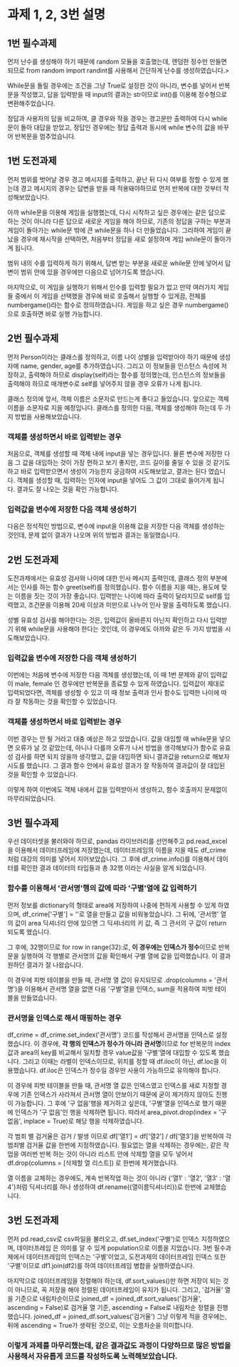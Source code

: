 # 과제 1, 2, 3번 설명
## 1번 필수과제
<p>
먼저 난수를 생성해야 하기 때문에 random 모듈을 호출했는데, 랜덤한 정수만 만들면 되므로 
from random import randint를 사용해서 간단하게 난수를 생성하였습니다.></p>
<p>
  While문을 돌릴 경우에는 조건을 그냥 True로 설정한 것이 아니라, 변수를 넣어서 반복문을 작성했고, 
  답을 입력받을 때 input의 결과는 str이므로 int()를 이용해 정수형으로 변환해주었습니다.
</p>
<p>
  정답과 사용자의 답을 비교하여, 클 경우와 작을 경우는 경고문만 출력하여 다시 while문이 돌아 대답을
  받았고, 정답인 경우에는 정답 출력과 동시에 while 변수의 값을 바꾸어 반복문을 멈추었습니다.
</p>

## 1번 도전과제
<p>
  먼저 범위를 벗어날 경우 경고 메시지를 출력하고, 끝난 뒤 다시 여부를 정할 수 있게 했는데 경고
  메시지의 경우는 답변을 받을 때 적용돼야하므로 먼저 반복에 대한 것부터 작성해보았습니다.
</p>
<p>
  아까 while문을 이용해 게임을 실행했는데, 다시 시작하고 싶은 경우에는 같은 답으로 하는 것이 아니라
  다른 답으로 새로운 게임을 해야 하므로, 기존의 정답을 구하는 부분과 게임이 돌아가는 while문 밖에
  큰 while문을 하나 더 만들었습니다. 그리하여 게임이 끝났을 경우에 재시작을 선택하면,
  처음부터 정답을 새로 설정하며 게임 while문이 돌아가게 됩니다.
</p>
<p>
  범위 내의 수를 입력하게 하기 위해서, 답변 받는 부분을 새로운 while문 안에 넣어서 답변이 범위 안에
  있을 경우에만 다음으로 넘어가도록 했습니다. 
</p>
<p>
  마지막으로, 이 게임을 실행하기 위해서 인수를 입력할 필요가 없고 만약 여러가지 게임들 중에서 이 게임을
  선택했을 경우에 바로 호출해서 실행할 수 있게끔, 전체를 numbergame()라는 함수로 정의하였습니다. 
  게임을 하고 싶은 경우 numbergame()으로 호출하면 바로 실행 가능합니다.
</p>
  
## 2번 필수과제
<p>
  먼저 Person이라는 클래스를 정의하고, 이름 나이 성별을 입력받아야 하기 때문에 생성자에
  name, gender, age를 추가하였습니다. 그리고 이 정보들을 인스턴스 속성에 저장하고, 출력해야 하므로
  display(self)라는 함수를 정의했는데, 인스턴스의 정보들을 출력해야 하므로 매개변수로 self를 
  넣어주지 않을 경우 오류가 나게 됩니다.
</p>
<p>
  클래스 정의에 앞서, 객체 이름은 소문자로 만드는게 좋다고 들었습니다. 앞으로는 객체 이름을 소문자로
  지을 예정입니다.
  클래스를 정의한 다음, 객체를 생성해야 하는데 두 가지 방법을 사용해보았습니다.
</p>

### 객체를 생성하면서 바로 입력받는 경우
<p>
처음으로, 객체를 생성할 때 객체 내에 input을 넣는 경우입니다. 물론 변수에 저장한 다음 그 값을 대입하는
  것이 가장 편하고 보기 좋지만, 코드 길이를 줄일 수 있을 것 같기도 하고 바로 입력받으면서 생성이
  가능한지 궁금하여 시도해보았고, 결과는 된다 였습니다. 객체를 생성할 때, 입력하는 인자에 input을 넣어도
  그 값이 그대로 들어가게 됩니다. 결과도 잘 나오는 것을 확인 가능합니다.
</p>

### 입력값을 변수에 저장한 다음 객체 생성하기
<p>
  다음은 정석적인 방법으로, 변수에 input을 이용해 값을 저장한 다음 객체를 생성하는 것인데, 문제 없이
  결과가 나오며 위의 방법과 결과는 동일했습니다.
</p>

## 2번 도전과제
<p>
  도전과제에서는 유효성 검사와 나이에 대한 인사 메시지 출력인데, 클래스 정의 부분에서는 인사를 하는 함수
  greet(self)를 정의했습니다. 함수 이름을 지을 때는, 용도에 맞는 이름을 짓는 것이 가장 좋습니다.
  입력받는 나이에 따라 출력이 달라지므로 self를 입력했고, 조건문을 이용해 20세 이상과 미만으로 나누어 인사
  말을 출력하도록 했습니다.
</p>
<p>
  성별 유효성 검사를 해야한다는 것은, 입력값이 올바른지 아닌지 확인하고 다시 입력받기 위해 while문을
  사용해야 한다는 것인데, 이 경우에도 아까와 같은 두 가지 방법을 시도해보았습니다.
</p>

### 입력값을 변수에 저장한 다음 객체 생성하기

<p>
  이번에는 처음에 변수에 저장한 다음 객체를 생성했는데, 이 때 1번 문제와 같이 입력값이 male, female
  인 경우에만 반복문을 종료할 수 있게 하였습니다. 입력값이 제대로 입력되었다면, 객체를 생성할 수 있고 이 때 
  정보 출력과 인사 함수도 입력한 나이에 따라 잘 작동하는 것을 확인할 수 있었습니다.
</p>

### 객체를 생성하면서 바로 입력받는 경우

<p>
  이번 경우는 안 될 거라고 대충 예상은 하고 있었습니다. 값을 대입할 때 while문을 넣으면 오류가 날 것
  같았는데, 아니나 다를까 오류가 나서 방법을 생각해보다가 함수로 유효성 검사를 하면 되지 않을까 생각했고,
  값을 대입하면 되니 결과값을 return으로 해보자 시도를 했습니다. 그 결과 함수 안에서 유효성 결과가 잘
  작동하여 결과값이 잘 대입된 것을 확인할 수 있었습니다.
</p>
<p>
  이렇게 하여 이번에도 객체 내에서 값을 입력받아서 생성하고, 함수 호출까지 문제없이 마무리되었습니다.
</p>

## 3번 필수과제

<p>
  우선 데이터셋을 불러와야 하므로, pandas 라이브러리를 선언해주고 pd.read_excel을 이용해서 
  데이터프레임에 저장했는데, 데이터프레임의 이름을 지을 때도 df_crime처럼 대강의 의미를 넣어서
  지어보았습니다. 그 후에 df_crime.info()를 이용해서 데이터를 확인한 결과 데이터의 타입들과 총 32행
  이라는 사실을 알게 되었습니다.
</p>

### 함수를 이용해서 '관서명'행의 값에 따라 '구별'열에 값 입력하기

<p>
  먼저 정보를 dictionary의 형태로 area에 저장하여 나중에 편하게 사용할 수 있게 하였으며,
  df_crime['구별'] = ''로 열을 만들고 값을 비워놓았습니다. 그 뒤에, '관서명' 열의 값이 area
  딕셔너리 안에 있으면 그 딕셔너리의 키 값, 즉 그 관서의 구 값이 return되도록 했습니다.
</p>
<p>
  그 후에, 32행이므로 for row in range(32):로, <b>이 경우에는 인덱스가 정수</b>이므로 반복문을
  실행하여 각 행별로 관서명의 값을 확인해서 구별 열에 값을 입력했습니다. 이 결과 원하던 결과가 잘
  나왔습니다.
</p>
<p>
  이 경우에 피벗 테이블을 만들 때, 관서명 열 값이 유지되므로 .drop(columns = '관서명')을 이용해서 
  관서명 열을 없앤 다음 '구별'열을 인덱스, sum을 적용하여 피벗 테이블을 만들었습니다.
</p>

### 관서명을 인덱스로 해서 매핑하는 경우

<p>
  df_crime = df_crime.set_index('관서명') 코드를 작성해서 관서명을 인덱스로 설정했습니다.
  이 경우에, <b>각 행의 인덱스가 정수가 아니라 관서명</b>이므로 for 반복문의 index 값과
  area의 key를 비교해서 일치할 경우 value값을 '구별'열에 대입할 수 있도록 했습니다. 그리고 
  이때는 라벨이 인덱스이므로, 위치를 정할 때 df.iloc이 아닌, df.loc을 이용했습니다. df.iloc은
  인덱스가 정수일 경우만 사용이 가능하므로 유의해야 합니다.
</p>
<p>
  이 경우에 피벗 테이블을 만들 때, 관서명 열 값은 인덱스였고 인덱스를 새로 지정할 경우에 기존 인덱스가
  사라져서 관서명 열이 안보이기 때문에 굳이 제거하지 않아도 진행이 가능합니다. 그 후에 '구 없음'행을 
  제거하고 싶은데, '구별'열을 인덱스로 했기 때문에 인덱스가 '구 없음'인 행을 삭제하면 됩니다. 따라서 
  area_pivot.drop(index = '구 없음', inplace = True)로 해당 행을 삭제하였습니다.
</p>
<p>
  각 범죄 별 검거율은 검거 / 발생 이므로 df['열1'] = df['열2'] / df['열3']을 반복하여
  각 범죄별 검거율 값을 한번에 지정하였습니다. 필요없는 열을 삭제하는 경우에는, 같은 작업을 여러번 반복
  하는 것이 아니라 리스트 안에 삭제할 열을 모두 넣어서 df.drop(columns = [삭제할 열 리스트])
  로 한번에 제거했습니다.
</p>
<p>
  열 이름을 교체하는 경우에도, 계속 반복작업 하는 것이 아니라 {'열1' : '열2', '열3' : '열4'}처럼 
  딕셔너리를 하나 생성하여 df.rename({열이름딕셔너리})로 한번에 교체했습니다.
</p>

## 3번 도전과제

<p>
  먼저 pd.read_csv로 csv파일을 불러오고, df.set_index('구별')로 인덱스 지정하였으며, 데이터프레임
  은 의미를 알 수 있게 population으로 이름을 지었습니다. 3번 필수과제에서 데이터프레임의 인덱스는 
  '구별'이었고, 도전과제의 데이터프레임 인덱스 또한 '구별'이므로 df1.join(df2)를 하여 데이터프레임 
  병합을 실행하였습니다.
</p>
<p>
  마지막으로 데이터프레임을 정렬해야 하는데, df.sort_values()만 하면 저장이 되는 것이 아니므로, 꼭 
  저장을 해야 정렬된 데이터프레임이 유지가 됩니다. 그리고, '검거율' 열을 기준으로 내림차순이므로
  joined_df = joined_df.sort_values('검거율', ascending = False)로 검거율 열 기준, 
  ascending = False로 내림차순 정렬을 진행했습니다.
  joined_df = joined_df.sort_values('검거율') 그냥 이렇게 적을 경우에는, 뒤에 ascending = 
  True가 생략된 것으로, 이는 오름차순을 의미합니다.
</p>

### 이렇게 과제를 마무리했는데, 같은 결과값도 과정이 다양하므로 많은 방법을 사용해서 자유롭게 코드를 작성하도록 노력해보았습니다.
